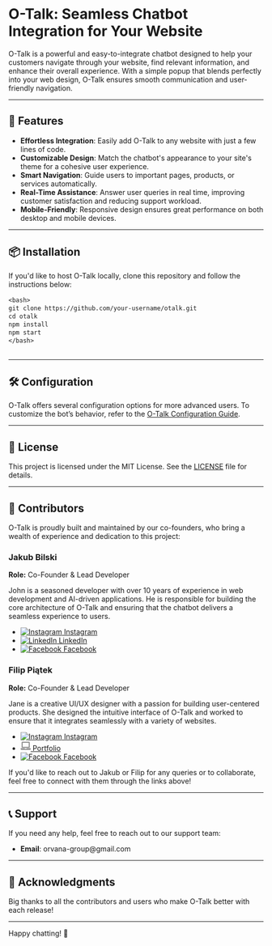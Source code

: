 <h1>O-Talk: Seamless Chatbot Integration for Your Website</h1>

<p>O-Talk is a powerful and easy-to-integrate chatbot designed to help your customers navigate through your website, find relevant information, and enhance their overall experience. With a simple popup that blends perfectly into your web design, O-Talk ensures smooth communication and user-friendly navigation.</p>

<hr>

<h2>🌟 Features</h2>

<ul>
    <li><strong>Effortless Integration</strong>: Easily add O-Talk to any website with just a few lines of code.</li>
    <li><strong>Customizable Design</strong>: Match the chatbot's appearance to your site's theme for a cohesive user experience.</li>
    <li><strong>Smart Navigation</strong>: Guide users to important pages, products, or services automatically.</li>
    <li><strong>Real-Time Assistance</strong>: Answer user queries in real time, improving customer satisfaction and reducing support workload.</li>
    <li><strong>Mobile-Friendly</strong>: Responsive design ensures great performance on both desktop and mobile devices.</li>
</ul>

<hr>

<h2>📦 Installation</h2>

<p>If you'd like to host O-Talk locally, clone this repository and follow the instructions below:</p>

<pre>
<code>&lt;bash&gt;
git clone https://github.com/your-username/otalk.git
cd otalk
npm install
npm start
&lt;/bash&gt;
</code>
</pre>

<hr>

<h2>🛠 Configuration</h2>

<p>O-Talk offers several configuration options for more advanced users. To customize the bot’s behavior, refer to the <a href="link-to-docs">O-Talk Configuration Guide</a>.</p>

<hr>

<h2>📄 License</h2>

<p>This project is licensed under the MIT License. See the <a href="./LICENSE">LICENSE</a> file for details.</p>

<hr>

<h2>👥 Contributors</h2>

<p>O-Talk is proudly built and maintained by our co-founders, who bring a wealth of experience and dedication to this project:</p>

<h3>Jakub Bilski</h3>
<p><strong>Role:</strong> Co-Founder & Lead Developer</p>
<p>John is a seasoned developer with over 10 years of experience in web development and AI-driven applications. He is responsible for building the core architecture of O-Talk and ensuring that the chatbot delivers a seamless experience to users.</p>
<ul>
    <li><a href="https://instagram.com/kuba_buba2" target="_blank">
        <img src="https://upload.wikimedia.org/wikipedia/commons/a/a5/Instagram_icon.png" alt="Instagram" width="20" height="20"> Instagram
    </a></li>
    <li><a href="https://linkedin.com/in/jakub-bilski-8b01b72b6/" target="_blank">
        <img src="https://upload.wikimedia.org/wikipedia/commons/8/81/LinkedIn_icon.svg" alt="LinkedIn" width="20" height="20"> LinkedIn
    </a></li>
    <li><a href="https://facebook.com/kuba.buba.37266136/" target="_blank">
        <img src="https://upload.wikimedia.org/wikipedia/commons/5/51/Facebook_f_logo_%282019%29.svg" alt="Facebook" width="20" height="20"> Facebook
    </a></li>
</ul>

<h3>Filip Piątek</h3>
<p><strong>Role:</strong> Co-Founder & Lead Developer</p>
<p>Jane is a creative UI/UX designer with a passion for building user-centered products. She designed the intuitive interface of O-Talk and worked to ensure that it integrates seamlessly with a variety of websites.</p>
<ul>
    <li>
        <a href="https://instagram.com/aveja_pl" target="_blank">
            <img src="https://upload.wikimedia.org/wikipedia/commons/a/a5/Instagram_icon.png" alt="Instagram" width="20" height="20"> Instagram
        </a>
    </li>
    <li>
        <a href="https://janesmith.com" target="_blank">
           <img src="./portfolio-icon.svg" alt="Filip's portoflio" width=20> Portfolio
    </a></li>
    <li><a href="https://facebook.com/AveJaPl" target="_blank">
        <img src="https://upload.wikimedia.org/wikipedia/commons/5/51/Facebook_f_logo_%282019%29.svg" alt="Facebook" width="20" height="20"> Facebook
    </a></li>
</ul>

<p>If you'd like to reach out to Jakub or Filip for any queries or to collaborate, feel free to connect with them through the links above!</p>

<hr>

<h2>📞 Support</h2>

<p>If you need any help, feel free to reach out to our support team:</p>

<ul>
    <li><strong>Email</strong>: orvana-group@gmail.com</li>
</ul>

<hr>

<h2>🙌 Acknowledgments</h2>

<p>Big thanks to all the contributors and users who make O-Talk better with each release!</p>

<hr>

<p>Happy chatting! 🎉</p>